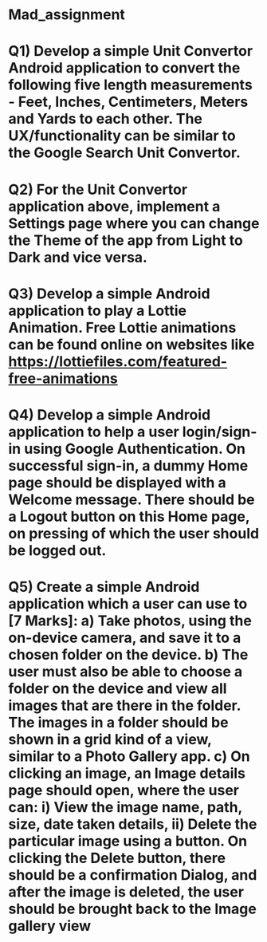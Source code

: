 # Mad_assignment

# Q1) Develop a simple Unit Convertor Android application to convert the following five length measurements - Feet, Inches, Centimeters, Meters and Yards to each other. The UX/functionality can be similar to the Google Search Unit Convertor.

# Q2) For the Unit Convertor application above, implement a Settings page where you can change the Theme of the app from Light to Dark and vice versa.

# Q3) Develop a simple Android application to play a Lottie Animation. Free Lottie animations can be found online on websites like https://lottiefiles.com/featured-free-animations

# Q4) Develop a simple Android application to help a user login/sign-in using Google Authentication. On successful sign-in, a dummy Home page should be displayed with a Welcome message. There should be a Logout button on this Home page, on pressing of which the user should be logged out.

# Q5) Create a simple Android application which a user can use to [7 Marks]: a) Take photos, using the on-device camera, and save it to a chosen folder on the device. b) The user must also be able to choose a folder on the device and view all images that are there in the folder. The images in a folder should be shown in a grid kind of a view, similar to a Photo Gallery app. c) On clicking an image, an Image details page should open, where the user can: i) View the image name, path, size, date taken details, ii) Delete the particular image using a button. On clicking the Delete button, there should be a confirmation Dialog, and after the image is deleted, the user should be brought back to the Image gallery view
